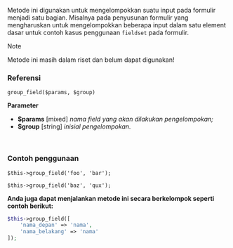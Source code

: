 Metode ini digunakan untuk mengelompokkan suatu input pada formulir menjadi satu bagian. Misalnya pada penyusunan formulir yang mengharuskan untuk mengelompokkan beberapa input dalam satu element dasar untuk contoh kasus penggunaan `fieldset` pada formulir.

> [!NOTE]
> Metode ini masih dalam riset dan belum dapat digunakan!

### Referensi
`group_field($params, $group)`

**Parameter**
* **$params** [mixed] *nama field yang akan dilakukan pengelompokan;*
* **$group** [string] *inisial pengelompokan.*

&nbsp;

### Contoh penggunaan
`$this->group_field('foo', 'bar');`

`$this->group_field('baz', 'qux');`

**Anda juga dapat menjalankan metode ini secara berkelompok seperti contoh berikut:**
```php
$this->group_field([
    'nama_depan' => 'nama',
    'nama_belakang' => 'nama'
]);
```
